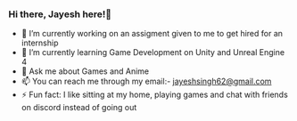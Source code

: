 ### Hi there, Jayesh here!👋

<!--
**jayeshsingh62/jayeshsingh62** is a ✨ _special_ ✨ repository because its `README.md` (this file) appears on your GitHub profile.
-->
- 🔭 I’m currently working on an assigment given to me to get hired for an internship
- 🌱 I’m currently learning Game Development on Unity and Unreal Engine 4
- 💬 Ask me about Games and Anime
- 📫 You can reach me through my email:- jayeshsingh62@gmail.com
- ⚡ Fun fact: I like sitting at my home, playing games and chat with friends on discord instead of going out

